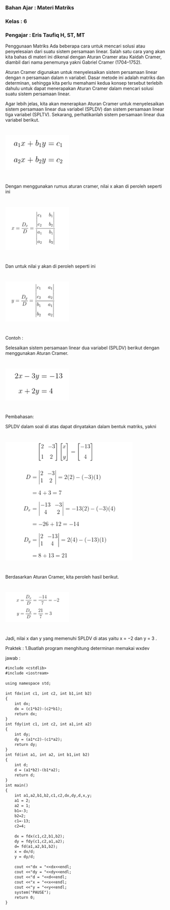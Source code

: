### Bahan Ajar : Materi Matriks

### Kelas : 6

### Pengajar : Eris Taufiq H, ST, MT

Penggunaan Matriks
Ada beberapa cara untuk mencari solusi atau penyelesaian dari suatu sistem persamaan linear. Salah satu cara yang akan kita bahas di materi ini dikenal dengan Aturan Cramer atau Kaidah Cramer, diambil dari nama penemunya yakni Gabriel Cramer (1704–1752).

Aturan Cramer digunakan untuk menyelesaikan sistem persamaan linear dengan n persamaan dalam n variabel. Dasar metode ini adalah matriks dan determinan, sehingga kita perlu memahami kedua konsep tersebut terlebih dahulu untuk dapat menerapakan Aturan Cramer dalam mencari solusi suatu sistem persamaan linear.

Agar lebih jelas, kita akan menerapkan Aturan Cramer untuk menyelesaikan sistem persamaan linear dua variabel (SPLDV) dan sistem persamaan linear tiga variabel (SPLTV). Sekarang, perhatikanlah sistem persamaan linear dua variabel berikut.

#

<img src='image.png' width='200'>

#

Dengan menggunakan rumus aturan cramer, nilai x akan di peroleh seperti ini

#

<img src='image-1.png' width='200'>

#

Dan untuk nilai y akan di peroleh seperti ini

#

<img src='image-2.png' width='200'>

#

Contoh :

Selesaikan sistem persamaan linear dua variabel (SPLDV) berikut dengan menggunakan Aturan Cramer.

#

<img src='image-3.png' width='200'>

#

Pembahasan:

SPLDV dalam soal di atas dapat dinyatakan dalam bentuk matriks, yakni

#

<img src='image-5.png' width='400'>

#

Berdasarkan Aturan Cramer, kita peroleh hasil berikut.

#

<img src='image-6.png' width='200'>

#

Jadi, nilai x dan y yang memenuhi SPLDV di atas yaitu
x = −2 dan y = 3
.

Praktek :
1.Buatlah program menghitung determinan memakai wxdev

jawab :

```
#include <cstdlib>
#include <iostream>

using namespace std;

int fdx(int c1, int c2, int b1,int b2)
{
    int dx;
    dx = (c1*b2)-(c2*b1);
    return dx;
}
int fdy(int c1, int c2, int a1,int a2)
{
    int dy;
    dy = (a1*c2)-(c1*a2);
    return dy;
}
int fd(int a1, int a2, int b1,int b2)
{
    int d;
    d = (a1*b2)-(b1*a2);
    return d;
}
int main()
{
    int a1,a2,b1,b2,c1,c2,dx,dy,d,x,y;
    a1 = 2;
    a2 = 1;
    b1=-3;
    b2=2;
    c1=-13;
    c2=4;

    dx = fdx(c1,c2,b1,b2);
    dy = fdy(c1,c2,a1,a2);
    d= fd(a1,a2,b1,b2);
    x = dx/d;
    y = dy/d;

    cout <<"dx = "<<dx<<endl;
    cout <<"dy = "<<dy<<endl;
    cout <<"d = "<<d<<endl;
    cout <<"x = "<<x<<endl;
    cout <<"y = "<<y<<endl;
    system("PAUSE");
    return 0;
}
```
